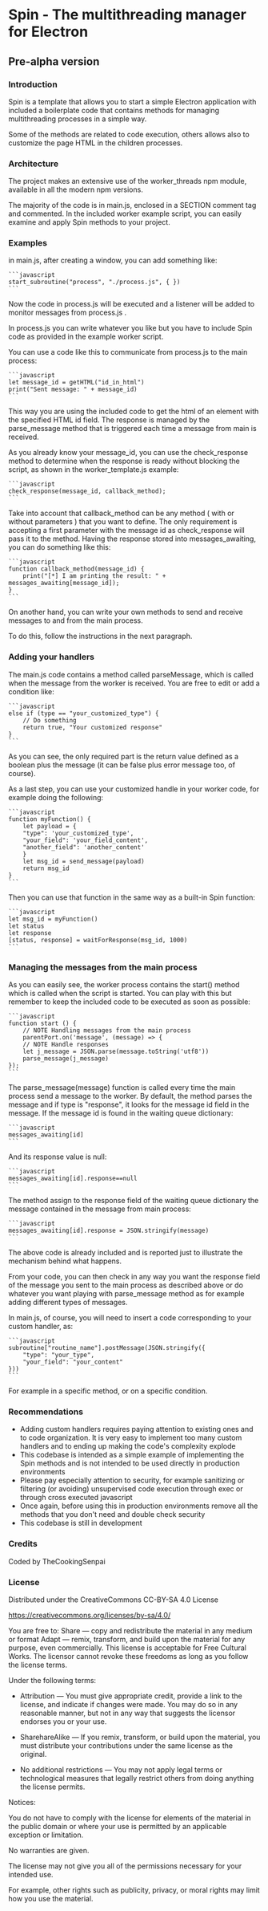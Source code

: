 # Spin - The  multithreading manager for Electron

## Pre-alpha version

### Introduction

Spin is a template that allows you to start a simple Electron application with included a boilerplate code that contains methods for managing multithreading processes in a simple way.

Some of the methods are related to code execution, others allows also to customize the page HTML in the children processes.

### Architecture

The project makes an extensive use of the worker_threads npm module, available in all the modern npm versions.

The majority of the code is in main.js, enclosed in a SECTION comment tag and commented. In the included worker example script, you can easily examine and apply Spin methods to your project.

### Examples

in main.js, after creating a window, you can add something like:

    ```javascript
    start_subroutine("process", "./process.js", { })
    ```

Now the code in process.js will be executed and a listener will be added to
monitor messages from process.js .

In process.js you can write whatever you like but you have to include Spin code as provided in the example worker script.

You can use a code like this to communicate from process.js to the main process:

    ```javascript
    let message_id = getHTML("id_in_html")
    print("Sent message: " + message_id)
    ```

This way you are using the included code to get the html of an element with the specified HTML id field. The response is managed by the parse_message method that is triggered each time a message from main is received.

As you already know your message_id, you can use the check_response method to determine when the response is ready without blocking the script, as shown in the worker_template.js example:

    ```javascript
    check_response(message_id, callback_method);
    ```

Take into account that callback_method can be any method ( with or without parameters ) that you want to define. The only requirement is accepting a first parameter with the message id as check_response will pass it to the method. Having the response stored into messages_awaiting, you can do something like this:

    ```javascript
    function callback_method(message_id) {
        print("[*] I am printing the result: " + messages_awaiting[message_id]);
    }
    ```

On another hand, you can write your own methods to send and receive messages
to and from the main process.

To do this, follow the instructions in the next paragraph.

### Adding your handlers

The main.js code contains a method called parseMessage, which is called when the message from the worker is received. You are free to edit or add a condition like:

    ```javascript
    else if (type == "your_customized_type") {
        // Do something
        return true, "Your customized response"
    }
    ```

As you can see, the only required part is the return value defined as a boolean plus the message (it can be false plus error message too, of course).

As a last step, you can use your customized handle in your worker code, for example doing the following:

    ```javascript
    function myFunction() {
        let payload = {
        "type": 'your_customized_type',
        "your_field": 'your_field_content',
        "another_field": 'another_content'
        }
        let msg_id = send_message(payload)
        return msg_id
    }
    ```

Then you can use that function in the same way as a built-in Spin function:

    ```javascript
    let msg_id = myFunction()
    let status
    let response
    [status, response] = waitForResponse(msg_id, 1000)
    ```

### Managing the messages from the main process

As you can easily see, the worker process contains the start() method which is called when the script is started. You can play with this but remember to keep the included code to be executed as soon as possible:

    ```javascript
    function start () {
        // NOTE Handling messages from the main process
        parentPort.on('message', (message) => {
        // NOTE Handle responses
        let j_message = JSON.parse(message.toString('utf8'))
        parse_message(j_message)
    });
    ```

The parse_message(message) function is called every time the main process
send a message to the worker. By default, the method parses the message and if type is "response", it looks for the message id field in the message. If the message id is found in the waiting queue dictionary:

    ```javascript
    messages_awaiting[id]
    ```

And its response value is null:

    ```javascript
    messages_awaiting[id].response==null
    ```

The method assign to the response field of the waiting queue dictionary the message contained in the message from main process:

    ```javascript
    messages_awaiting[id].response = JSON.stringify(message)
    ```

The above code is already included and is reported just to illustrate the mechanism behind what happens.

From your code, you can then check in any way you want the response field of the message you sent to the main process as described above or do whatever you want playing with parse_message method as for example adding different types of messages.

In main.js, of course, you will need to insert a code corresponding to your custom handler, as:

    ```javascript
    subroutine["routine_name"].postMessage(JSON.stringify({
        "type": "your_type",
        "your_field": "your_content"
    }))
    ```

For example in a specific method, or on a specific condition.

### Recommendations

- Adding custom handlers requires paying attention to existing ones and to code organization. It is very easy to implement too many custom handlers and to ending up making the code's complexity explode
- This codebase is intended as a simple example of implementing the Spin methods and is not intended to be used directly in production environments
- Please pay especially attention to security, for example sanitizing or filtering (or avoiding) unsupervised code execution through exec or through cross executed javascript
- Once again, before using this in production environments remove all the methods that you don't need and double check security
- This codebase is still in development

### Credits

Coded by TheCookingSenpai

### License

Distributed under the CreativeCommons CC-BY-SA 4.0 License

https://creativecommons.org/licenses/by-sa/4.0/

You are free to:
Share — copy and redistribute the material in any medium or format
Adapt — remix, transform, and build upon the material
for any purpose, even commercially.
This license is acceptable for Free Cultural Works.
The licensor cannot revoke these freedoms as long as you follow the license terms.

Under the following terms:

- Attribution — You must give appropriate credit, provide a link to the license, and indicate if changes were made. You may do so in any reasonable manner, but not in any way that suggests the licensor endorses you or your use.

- SharehareAlike — If you remix, transform, or build upon the material, you must distribute your contributions under the same license as the original.

- No additional restrictions — You may not apply legal terms or technological measures that legally restrict others from doing anything the license permits.

Notices:

You do not have to comply with the license for elements of the material in the public domain or where your use is permitted by an applicable exception or limitation.

No warranties are given. 

The license may not give you all of the permissions necessary for your intended use. 

For example, other rights such as publicity, privacy, or moral rights may limit how you use the material.